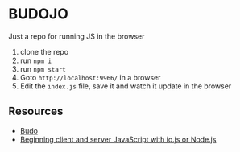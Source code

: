 # BUDOJO

Just a repo for running JS in the browser

1. clone the repo
1. run `npm i`
1. run `npm start`
1. Goto `http://localhost:9966/` in a browser
1. Edit the `index.js` file, save it and watch it update in the browser

## Resources
- [Budo](https://www.npmjs.com/package/budo)
- [Beginning client and server JavaScript with io.js or Node.js](https://www.youtube.com/watch?v=Ads1A7pn2LI)

